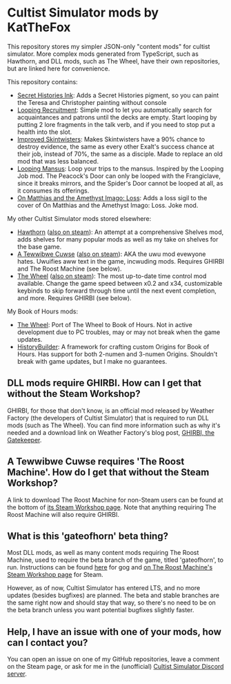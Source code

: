 # Cultist Simulator mods by KatTheFox

This repository stores my simpler JSON-only "content mods" for cultist simulator. More complex mods generated from TypeScript, such as Hawthorn, and DLL mods, such as The Wheel, have their own repositories, but are linked here for convenience.

This repository contains:
- [Secret Histories Ink](https://steamcommunity.com/sharedfiles/filedetails/?id=2862645619): Adds a Secret Histories pigment, so you can paint the Teresa and Christopher painting without console
- [Looping Recruitment](https://steamcommunity.com/sharedfiles/filedetails/?id=2984715875): Simple mod to let you automatically search for acquaintances and patrons until the decks are empty. Start looping by putting 2 lore fragments in the talk verb, and if you need to stop put a health into the slot.
- [Improved Skintwisters](https://steamcommunity.com/sharedfiles/filedetails/?id=2861329357): Makes Skintwisters have a 90% chance to destroy evidence, the same as every other Exalt's success chance at their job, instead of 70%, the same as a disciple. Made to replace an old mod that was less balanced.
- [Looping Mansus](https://steamcommunity.com/sharedfiles/filedetails/?id=2853225641): Loop your trips to the mansus. Inspired by the Looping Job mod. The Peacock's Door can only be looped with the Frangiclave, since it breaks mirrors, and the Spider's Door cannot be looped at all, as it consumes its offerings.
- [On Matthias and the Amethyst Imago: Loss](https://steamcommunity.com/sharedfiles/filedetails/?id=2858101668): Adds a loss sigil to the cover of On Matthias and the Amethyst Imago: Loss. Joke mod.


My other Cultist Simulator mods stored elsewhere:
- [Hawthorn](https://github.com/KatTheFox/hawthorn/) ([also on steam](https://steamcommunity.com/sharedfiles/filedetails/?id=2857401350)): An attempt at a comprehensive Shelves mod, adds shelves for many popular mods as well as my take on shelves for the base game.
- [A Tewwibwe Cuwse](https://github.com/KatTheFox/tewwibwecuwse) ([also on steam](https://steamcommunity.com/sharedfiles/filedetails/?id=2990679375)): AKA the uwu mod evewyone hates. Uwuifies aww text in the game, incwuding mods. Requires GHIRBI and The Roost Machine (see below).
- [The Wheel](https://github.com/KatTheFox/The-Wheel) ([also on steam](https://steamcommunity.com/sharedfiles/filedetails/?id=2913462842)): The most up-to-date time control mod available. Change the game speed between x0.2 and x34, customizable keybinds to skip forward through time until the next event completion, and more. Requires GHIRBI (see below).


My Book of Hours mods:
- [The Wheel](https://github.com/KatTheFox/TheWheelBoH): Port of The Wheel to Book of Hours. Not in active development due to PC troubles, may or may not break when the game updates.
- [HistoryBuilder](https://github.com/KatTheFox/HistoryBuilder): A framework for crafting custom Origins for Book of Hours. Has support for both 2-numen and 3-numen Origins. Shouldn't break with game updates, but I make no guarantees.

## DLL mods require GHIRBI. How can I get that without the Steam Workshop?
GHIRBI, for those that don't know, is an official mod released by Weather Factory (the developers of Cultist Simulator) that is required to run DLL mods (such as The Wheel). You can find more information such as why it's needed and a download link on Weather Factory's blog post, [GHIRBI, the Gatekeeper](https://weatherfactory.biz/ghirbi-the-gatekeeper/).

## A Tewwibwe Cuwse requires 'The Roost Machine'. How do I get that without the Steam Workshop?
A link to download The Roost Machine for non-Steam users can be found at the bottom of [its Steam Workshop page](https://steamcommunity.com/sharedfiles/filedetails/?id=2625527332). Note that anything requiring The Roost Machine will also require GHIRBI.

## What is this 'gateofhorn' beta thing?
Most DLL mods, as well as many content mods requiring The Roost Machine, used to require the beta branch of the game, titled 'gateofhorn', to run. Instructions can be found [here](https://support.gog.com/hc/en-us/articles/360003904358-How-can-I-access-beta-channels-?product=gog) for gog and [on The Roost Machine's Steam Workshop page](https://steamcommunity.com/sharedfiles/filedetails/?id=2625527332) for Steam.

However, as of now, Cultist Simulator has entered LTS, and no more updates (besides bugfixes) are planned. The beta and stable branches are the same right now and should stay that way, so there's no need to be on the beta branch unless you want potential bugfixes slightly faster.

## Help, I have an issue with one of your mods, how can I contact you?
You can open an issue on one of my GitHub repositories, leave a comment on the Steam page, or ask for me in the (unofficial) [Cultist Simulator Discord server](https://discord.gg/KxyFTZkUbQ).
